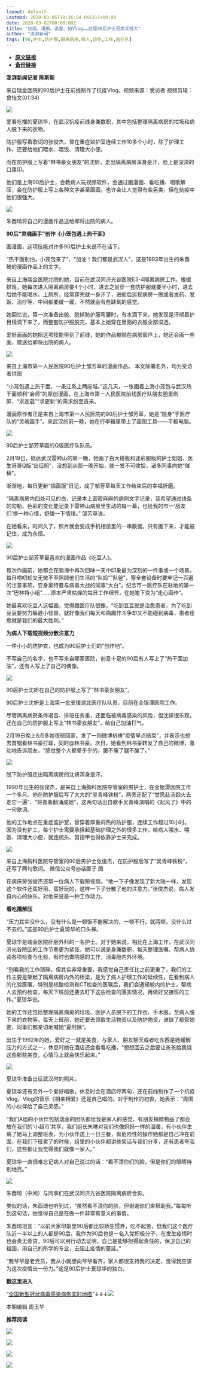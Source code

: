 ```yaml
---
layout: default
Lastmod: 2020-03-05T10:36:54.066311+00:00
date: 2020-03-02T00:00:00Z
title: "抗疫、漫画、追星、拍Vlog……这届90后护士另类又强大"
author: "澎湃新闻"
tags: [90,护士,防护服,隔离病房,病人,琼华,工作,医疗队]
---
```


* [**原文链接**](https://mp.weixin.qq.com/s/FAcJaAFFeoDYKRhUkhChYw)
* [**备份链接**](http://archive.today/WZEnv)


**澎湃新闻记者 陈斯斯**

来自瑞金医院的90后护士在前线制作了抗疫Vlog。视频来源：受访者 视频剪辑：曾怡文(01:34)

  

![](/images/post/3290bd6d60af6632e4017392d581cfd7.jpg)

  

爱看吃播的夏琼华，在武汉抗疫前线身兼数职，其中包括整理隔离病房的垃圾和病人脱下来的衣物。

  

防护服写着歌词的张俊杰，曾在重症监护室连续工作10多个小时，除了护理工作，还要给他们喂水、喂饭、清理大小便。

  

而在防护服上写着“林书豪女朋友”的沈妍，走出隔离病房浑身是汗，脸上是深深的口罩印。

  

他们是上海90后护士，会教病人玩视频软件，会通过画漫画、看吃播、唱歌解压，会在防护服上写上各种文字甚至画画，也许会让人觉得有些另类，但在抗疫中他们很强大。  

  

![](/images/post/447cc49ae7f672ef4fa16868c2a6ba69.jpg)

朱酉琦将自己的漫画作品送给即将出院的病人。

  

**90后“灵魂画手”创作《小笼包遇上热干面》**

  

画漫画，这项技能对许多90后护士来说不在话下。

  
“热干面别怕，小笼包来了”、“加油！我们都是武汉人”，这是1993年出生的朱酉琦的漫画作品上的文字。

  
来自上海瑞金医院北院的她，目前在武汉同济光谷医院E3-4隔离病房工作。根据排班，她每次进入隔离病房要4个小时，进去之前穿一套防护服就要半小时，进去后她不能喝水、上厕所，经常穿完就一身汗了，进舱后巡视病房一圈或者发药、发饭、治疗等，中间都要缓一缓，不然就会有些缺氧的感觉。

  

她回忆说，第一次准备出舱、脱掉防护服弯腰时，有水滴下来，她发现是汗顺着护目镜滴下来了，而整套防护服脱完，基本上她穿在里面的衣服全部湿透。

  
爱好画画的她把这项技能带到了前线，她的作品被贴在病房窗户上，她还会画一些画，赠送给即将出院的病人。

  

![](/images/post/b9132f66d02c965d82c81cddb6da7876.jpg)

来自上海市第一人民医院90后护士邹芳草的漫画作品。 本文除署名外，均为受访者供图

  

“小笼包遇上热干面，一条江系上两座城。”这几天，一张画着上海小笼包与武汉热干面顺利“会师”的原创漫画，在上海市第一人民医院前线医疗队朋友圈里刷屏，“求连载”“求更新”的需求纷至沓来。

  

漫画原作者正是来自上海市第一人民医院的90后护士邹芳草，她是“隐身”于医疗队的“灵魂画手”。来武汉的前一晚，她在行李箱里带上了画图工具——平板电脑。  

  

![](/images/post/096c7a1dd05269e8c09ae6eb2f07b821.jpg)

90后护士邹芳草画的Q版医疗队队员。

  

2月19日，抵达武汉雷神山的第一晚，她画了白大褂版和迷彩服版的护士姐姐、医生哥哥Q版“出征照”，没想到从那一晚开始，就一发不可收拾，诸多同事向她“催稿”。

  

渐渐地，每日更新“插画版”日记，成了邹芳草每天工作结束后的幸福折磨。

  
“隔离病房内四处可见的白，记录本上密密麻麻的病例文字记录，我希望通过线条的勾勒、色彩的变化能记录下雷神山病房里生动的每一幕，也给我的市一‘战友们’换一种心情，舒缓一下情绪。” 邹芳草说。

  
在她看来，时间久了，照片就会变成手机相册里的一串数据，只有画下来，才能被记住，成为永恒。  

  

![](/images/post/a1fd94607ae61ade475c111966b61e92.jpg)

90后护士邹芳草最喜欢的漫画作品《吃豆人》。

  

每次作画前，她都会在脑海中再次回味一天中印象最为深刻的一件事或一个场景。每日唠叨却又无微不至照顾他们生活的“队妈”“队爸”，穿全套设备时要牢记一百遍的注意事项，变身奥特曼与病毒大战的同事“大白”，纪念市一医疗队在驻地的第一次“巴林特小组”……原本严肃枯燥的每日工作细节，在她笔下变为“走心画作”。

  
她最喜欢吃豆人这幅画，觉得跟医疗队很像，“吃到豆豆就是治愈患者，为了吃到豆豆要努力躲避小怪兽，就好像我们每天和病魔作斗争却又不能碰到病毒，患者痊愈就是我们的最大胜利。”

  

**为病人下载短视频分散注意力**

  
一件小小的防护衣，也成为90后护士们的“创作地”。

  
不写自己的名字，也不写来自哪家医院，创意十足的90后有人写上了“热干面加油”，还有人写上了自己的偶像。

  

![](/images/post/5b557b4a11bce08d6ad554808b0baba4.jpg)

90后护士沈妍在自己的防护服上写了“林书豪女朋友”。  
  

90后护士沈妍是上海第一批支援湖北医疗队队员，目前在金银潭医院工作。

  
尽管隔离病房条件艰苦、排班任务重，还面临被病毒感染的风险，但沈妍很乐观，还在自己的防护服上写上“林书豪女朋友”，给自己加油打气。

  
2月19日晚上8点多她夜班回家，发了一则微博祈祷“疫情早点结束”，并表示也想去首钢看林书豪打球，同时@林书豪。次日，她看到林书豪转发了自己的微博，激动地告诉朋友，“感觉整个人都晕乎乎的，腰不痛了腿不酸了。”

  

![](/images/post/3dddbc45777461439ed28f2875c555f0.jpg)

脱下防护服走出隔离病房的沈妍浑身是汗。  
  

1990年出生的张俊杰，是来自上海胸科医院导管室的男护士，在金银潭医院工作一个多月。他在防护服后写了大大的“吴青峰铁粉”，两旁还配了“甘愿赴汤蹈火去走它一遍”、“将青春翻涌成她”，这两句话出自歌手吴青峰演唱的《起风了》中的一句歌词。

  
他的工作地点在重症监护室，曾穿着厚重闷热的防护服，连续工作超过10小时。因为没有护工，每个护士需要承担起基础护理之外的很多工作，给病人喂水、喂饭、清理大小便，就连梳头、剪指甲也得依靠护士来完成。  

  

![](/images/post/36bd96acceb65b0799948bce8ae9a584.jpg)

来自上海胸科医院导管室的90后男护士张俊杰，在防护服后写了“吴青峰铁粉”，还写了两句歌词。 微信公众号@话匣子 图

  

在病床旁张俊杰还帮一位病人下载短视频。“他一下子像发现了新大陆一样，发现这个软件还蛮好用、蛮好玩的，这样一下子分散了他的注意力。”张俊杰说，病人发自内心的快乐，对他来说是一种工作动力。

  

**看吃播解压**

  
“压力其实没什么，没有什么是一顿饭不能解决的，一顿不行，就两顿，没什么过不去的。”这是90后护士夏琼华的口头禅。

  
夏琼华是瑞金医院肝胆外科的一名护士。对于她来说，相比在上海工作，在武汉同济光谷院区的工作节奏更为紧张，她可以说是身兼数职，每天整理医嘱、帮病人协调各项检查与化验，有时也做院感的工作，消毒舱内外环境。

  
“别看我的工作琐碎，但其实非常重要，我感觉自己责任比之前更重了，我们的工作主要是架起了隔离病房内外的桥梁，是为了病人护理工作的延续性，在看到病人的化验医嘱，特别是核酸检测和CT检查的医嘱后，我们会通知舱内的护士，帮病人去预约检查，每天下班前还要去盯下这些检查的落实情况，再做好交接班的工作。”夏琼华说。

  
她的工作还包括整理隔离病房的垃圾、医护人员脱下的工作衣、手术服，至病人脱下来的衣物等。每天上班前，她还要去领取生活物资以及防护物资，谁缺了都管她要，同事们都亲切地喊她“夏阿姨”。

  
出生于1992年的她，爱好之一就是美食，与家人、朋友聊天或者吃东西是她缓解压力的方式之一，休息时她在酒店还会看看吃播，“想想回去之后要让爸爸给我烧这些那些美食，心情马上就会快乐起来。”

  

![](/images/post/3de72934338b67fdc467c1adbbf75252.jpg)

夏琼华准备出征武汉时的照片。  
  

夏琼华还有另外一个爱好唱歌，休息时会在酒店哼两句，还在前线制作了一个抗疫Vlog，Vlog的音乐《相亲相爱》还是自己唱的。对于制作的初衷，她表示：“周围的小伙伴给了自己灵感。”

  
“我们A组的小伙伴包括瑞金的团队都给我是家人的感觉，有朋友捐赠物品了都会放在我们的‘小超市’共享，我们组长朱琳对我们也像妈妈一样的温暖，有小伙伴生病了她马上调整班表，为小伙伴送上一日三餐，有危险性的操作她都是自己冲在前面，在我们下班累了的时候，组里的小伙伴都讲些笑话与我们分享，还有患者夸我们，这些都让我觉得我们就像一家人。”

  
夏琼华一直很难忘记病人对自己说过的话：“看不清你们的脸，但是你们的眼睛特别地亮。”

  

![](/images/post/7185cee61ee998b59a6fbd2264d64f27.jpg)

朱酉琦（中间）与同事们在武汉同济光谷医院隔离病房合影。  
  

类似的话，朱酉琦也听到过，“虽然看不清你的脸，但谢谢你们来帮助我。”每每听到这句话，她觉得自己是在做一件非常有意义的事情。

  
朱酉琦坦言：“以前大家印象里90后都比较娇生惯养，吃不起苦，但我们这个医疗队近一半以上的人都是90后，我作为90后也是一名入党积极分子，在发生疫情时也会责无旁贷，90后可以用行动去证明，自己是能够担得起责任的，保卫自己的祖国，用自己的所学的专业，去阻止疫情的蔓延。”

  
“我爷爷是老党员，我从小就想向爷爷看齐，家人都很支持我的决定，觉得我应该为这次疫情出一份力。”这是90后护士夏琼华的独白。

  

  

**戳这里进入**

“[全国新型冠状病毒感染病例实时地图](http://projects.thepaper.cn/thepaper-cases/839studio/feiyan/)”↓↓↓[![](/images/post/15a4bc01c19b9e56f61d4f79069e4c63.jpg)](http://projects.thepaper.cn/thepaper-cases/839studio/feiyan/)

本期编辑 周玉华  

  

**推荐阅读**

  

[![](/images/post/bfcdf769ac262801bec9b16cc6422555.jpg)](http://mp.weixin.qq.com/s?__biz=MjM5MzI5NTU3MQ==&mid=2651593304&idx=1&sn=671c6ca0c2dce031191827961bfc6acc&chksm=bd6187e48a160ef286888a28f152c27b9bee424aaf62b4785773dd82a50ef7da87681ec9c248&scene=21#wechat_redirect)

[![](/images/post/e8ccacbffdf511cddd49c428ad6e5ab3.jpg)](http://mp.weixin.qq.com/s?__biz=MjM5MzI5NTU3MQ==&mid=2651593389&idx=1&sn=4fc474dab2b95fbbcb5f3045cab47673&chksm=bd6187118a160e07658664371f334ae2f6d5244db0df811e2f62c821af19413ce0b44870cba5&scene=21#wechat_redirect)

[![](/images/post/f1f712a41c833b925f580fc6afb6134e.jpg)](http://mp.weixin.qq.com/s?__biz=MjM5MzI5NTU3MQ==&mid=2651592190&idx=1&sn=1c71ea092657d170ce72634620c5075e&chksm=bd6188428a160154df3260c291a14142a49847bdfdfdbd7d54f39d69d080fcb8db503724ac4a&scene=21#wechat_redirect)

[![](/images/post/faa036129172f4ba4cb775ad946d1eff.jpg)](https://a.app.qq.com/o/simple.jsp?pkgname=com.wondertek.paper)

